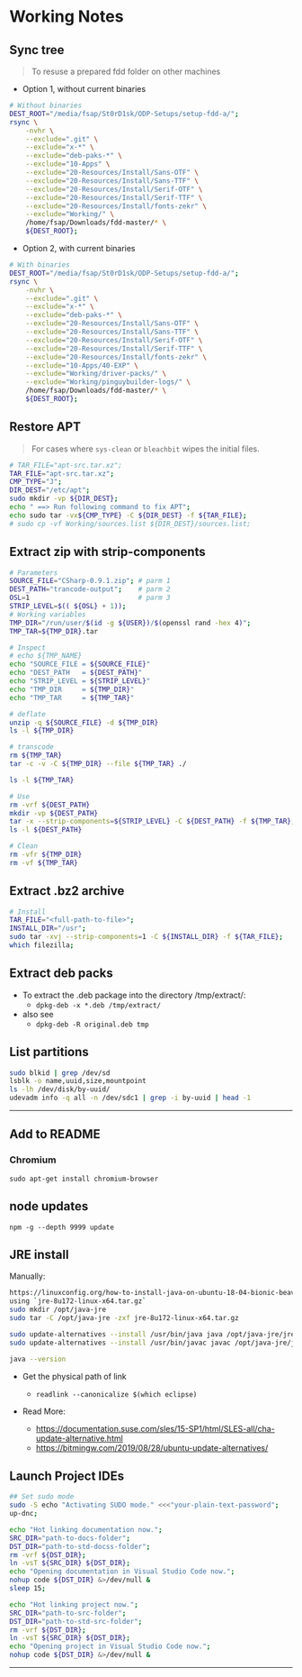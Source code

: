 # Working Notes

## Sync tree
> To resuse a prepared fdd folder on other machines

- Option 1, without current binaries
```sh
# Without binaries
DEST_ROOT="/media/fsap/St0rD1sk/ODP-Setups/setup-fdd-a/";
rsync \
    -nvhr \
    --exclude=".git" \
	--exclude="x-*" \
    --exclude="deb-paks-*" \
	--exclude="10-Apps" \
	--exclude="20-Resources/Install/Sans-OTF" \
	--exclude="20-Resources/Install/Sans-TTF" \
	--exclude="20-Resources/Install/Serif-OTF" \
	--exclude="20-Resources/Install/Serif-TTF" \
	--exclude="20-Resources/Install/fonts-zekr" \
	--exclude="Working/" \
    /home/fsap/Downloads/fdd-master/* \
    ${DEST_ROOT};
```
- Option 2, with current binaries
```sh
# With binaries
DEST_ROOT="/media/fsap/St0rD1sk/ODP-Setups/setup-fdd-a/";
rsync \
    -nvhr \
    --exclude=".git" \
	--exclude="x-*" \
    --exclude="deb-paks-*" \
	--exclude="20-Resources/Install/Sans-OTF" \
	--exclude="20-Resources/Install/Sans-TTF" \
	--exclude="20-Resources/Install/Serif-OTF" \
	--exclude="20-Resources/Install/Serif-TTF" \
	--exclude="20-Resources/Install/fonts-zekr" \
	--exclude="10-Apps/40-EXP" \
	--exclude="Working/driver-packs/" \
	--exclude="Working/pinguybuilder-logs/" \
    /home/fsap/Downloads/fdd-master/* \
    ${DEST_ROOT};
```

## Restore APT
> For cases where `sys-clean` or `bleachbit` wipes the initial files.
```sh
# TAR_FILE="apt-src.tar.xz";
TAR_FILE="apt-src.tar.xz";
CMP_TYPE="J";
DIR_DEST="/etc/apt";
sudo mkdir -vp ${DIR_DEST};
echo " ==> Run following command to fix APT";
echo sudo tar -vx${CMP_TYPE} -C ${DIR_DEST} -f ${TAR_FILE};
# sudo cp -vf Working/sources.list ${DIR_DEST}/sources.list;
```

## Extract zip with strip-components
```sh
# Parameters
SOURCE_FILE="CSharp-0.9.1.zip";	# parm 1
DEST_PATH="trancode-output";	# parm 2
OSL=1	                        # parm 3
STRIP_LEVEL=$(( ${OSL} + 1));
# Working variables
TMP_DIR="/run/user/$(id -g ${USER})/$(openssl rand -hex 4)";
TMP_TAR=${TMP_DIR}.tar

# Inspect
# echo ${TMP_NAME}
echo "SOURCE_FILE = ${SOURCE_FILE}"
echo "DEST_PATH   = ${DEST_PATH}"
echo "STRIP_LEVEL = ${STRIP_LEVEL}"
echo "TMP_DIR     = ${TMP_DIR}"
echo "TMP_TAR     = ${TMP_TAR}"

# deflate
unzip -q ${SOURCE_FILE} -d ${TMP_DIR}
ls -l ${TMP_DIR}

# transcode
rm ${TMP_TAR}
tar -c -v -C ${TMP_DIR} --file ${TMP_TAR} ./

ls -l ${TMP_TAR}

# Use
rm -vrf ${DEST_PATH}
mkdir -vp ${DEST_PATH}
tar -x --strip-components=${STRIP_LEVEL} -C ${DEST_PATH} -f ${TMP_TAR};
ls -l ${DEST_PATH}

# Clean
rm -vfr ${TMP_DIR}
rm -vf ${TMP_TAR}

```

## Extract .bz2 archive
```sh
# Install
TAR_FILE="<full-path-to-file>";
INSTALL_DIR="/usr";
sudo tar -xvj --strip-components=1 -C ${INSTALL_DIR} -f ${TAR_FILE};
which filezilla;
```

## Extract deb packs
- To extract the .deb package into the directory /tmp/extract/:
	- `dpkg-deb -x *.deb /tmp/extract/`
- also see
	- `dpkg-deb -R original.deb tmp`

## List partitions
```sh
sudo blkid | grep /dev/sd
lsblk -o name,uuid,size,mountpoint
ls -lh /dev/disk/by-uuid/
udevadm info -q all -n /dev/sdc1 | grep -i by-uuid | head -1
```

***

## Add to README

### Chromium
`sudo apt-get install chromium-browser`


## node updates
`npm -g --depth 9999 update`

## JRE install

Manually:
```sh
https://linuxconfig.org/how-to-install-java-on-ubuntu-18-04-bionic-beaver-linux
using `jre-8u172-linux-x64.tar.gz`
sudo mkdir /opt/java-jre
sudo tar -C /opt/java-jre -zxf jre-8u172-linux-x64.tar.gz

sudo update-alternatives --install /usr/bin/java java /opt/java-jre/jre1.8.0_172/bin/java 1
sudo update-alternatives --install /usr/bin/javac javac /opt/java-jre/jre1.8.0_172/bin/javac 1

java --version
```

- Get the physical path of link
	- `readlink --canonicalize $(which eclipse)`

- Read More:
	- https://documentation.suse.com/sles/15-SP1/html/SLES-all/cha-update-alternative.html
	- https://bitmingw.com/2019/08/28/ubuntu-update-alternatives/


## Launch Project IDEs
```sh
## Set sudo mode
sudo -S echo "Activating SUDO mode." <<<"your-plain-text-password";
up-dnc;

echo "Hot linking documentation now.";
SRC_DIR="path-to-docs-folder";
DST_DIR="path-to-std-docss-folder";
rm -vrf ${DST_DIR};
ln -vsT ${SRC_DIR} ${DST_DIR};
echo "Opening documentation in Visual Studio Code now.";
nohup code ${DST_DIR} &>/dev/null &
sleep 15;

echo "Hot linking project now.";
SRC_DIR="path-to-src-folder";
DST_DIR="path-to-std-src-folder";
rm -vrf ${DST_DIR};
ln -vsT ${SRC_DIR} ${DST_DIR};
echo "Opening project in Visual Studio Code now.";
nohup code ${DST_DIR} &>/dev/null &

```
***
